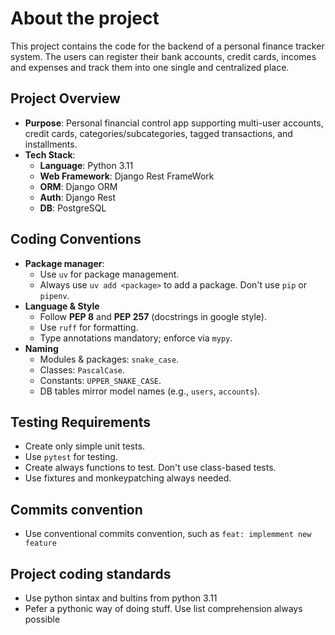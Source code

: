 # About the project

This project contains the code for the backend of a personal finance tracker system. The users can register their bank accounts, credit cards, incomes and expenses and track them into one single and centralized place.

## Project Overview
- **Purpose**: Personal financial control app supporting multi-user accounts, credit cards, categories/subcategories, tagged transactions, and installments.
- **Tech Stack**:  
  - **Language**: Python 3.11  
  - **Web Framework**: Django Rest FrameWork
  - **ORM**: Django ORM
  - **Auth**: Django Rest
  - **DB**: PostgreSQL

## Coding Conventions
- **Package manager**: 
  - Use `uv` for package management.
  - Always use `uv add <package>` to add a package. Don't use `pip` or `pipenv`.
- **Language & Style**  
  - Follow **PEP 8** and **PEP 257** (docstrings in google style).  
  - Use `ruff` for formatting. 
  - Type annotations mandatory; enforce via `mypy`.
- **Naming**  
  - Modules & packages: `snake_case`.  
  - Classes: `PascalCase`.  
  - Constants: `UPPER_SNAKE_CASE`.  
  - DB tables mirror model names (e.g., `users`, `accounts`).

## Testing Requirements
- Create only simple unit tests.
- Use `pytest` for testing.
- Create always functions to test. Don't use class-based tests.
- Use fixtures and monkeypatching always needed.

## Commits convention
- Use conventional commits convention, such as `feat: implemment new feature`

## Project coding standards
- Use python sintax and bultins from python 3.11
- Pefer a pythonic way of doing stuff. Use list comprehension always possible

